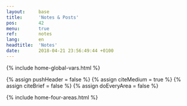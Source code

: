 ```yaml
---
layout:     base
title:      'Notes & Posts'
pos:        42
menu:       true
ref:        notes
lang:       en
headtitle:  'Notes'
date:       2018-04-21 23:56:49:44 +0100 
---
```


{% include home-global-vars.html %}

{% assign pushHeader   = false  %}
{% assign citeMedium   = true  %}
{% assign citeBrief    = false %}
{% assign doEveryArea  = false %}

{% include home-four-areas.html %}

